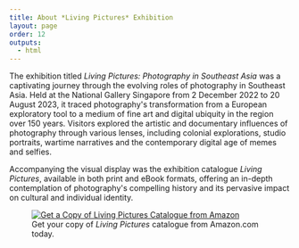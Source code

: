 ```yaml
---
title: About *Living Pictures* Exhibition
layout: page
order: 12
outputs:
  - html
---
```



The exhibition titled *Living Pictures: Photography in Southeast Asia* was a captivating journey through the evolving roles of photography in Southeast Asia. Held at the National Gallery Singapore from 2 December 2022 to 20 August 2023, it traced photography's transformation from a European exploratory tool to a medium of fine art and digital ubiquity in the region over 150 years. Visitors explored the artistic and documentary influences of photography through various lenses, including colonial explorations, studio portraits, wartime narratives and the contemporary digital age of memes and selfies. 

Accompanying the visual display was the exhibition catalogue *Living Pictures*, available in both print and eBook formats, offering an in-depth contemplation of photography's compelling history and its pervasive impact on cultural and individual identity.

<figure>
  <a href="https://www.amazon.com/Living-Pictures-Photography-Southeast-Asia/dp/981184044X"
  target="_blank" rel="noopener noreferrer"
  >
    <img src="https://m.media-amazon.com/images/W/MEDIAX_792452-T1/images/I/7196vM-i6uL._SY466_.jpg" alt="Get a Copy of Living Pictures Catalogue from Amazon">
  </a>
  <figcaption>
    Get your copy of <em>Living Pictures</em> catalogue from Amazon.com today.
  </figcaption>
</figure>
